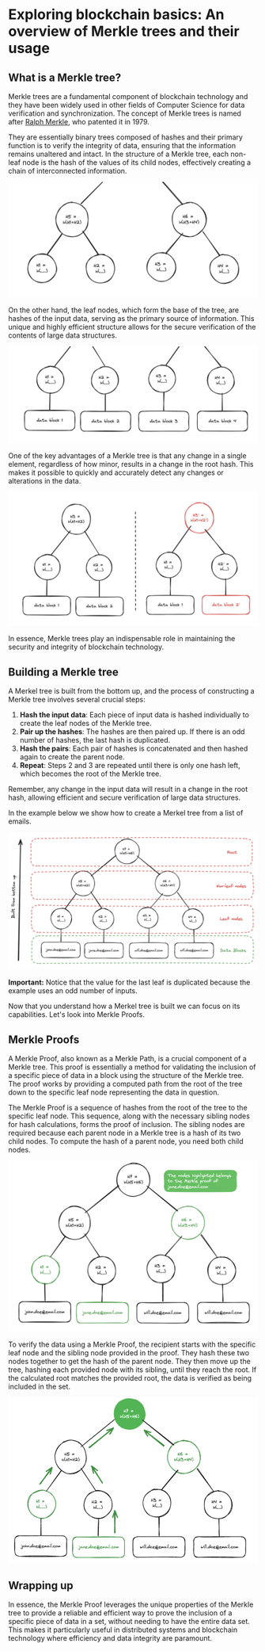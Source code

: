 # Exploring blockchain basics: An overview of Merkle trees and their usage

## What is a Merkle tree?

Merkle trees are a fundamental component of blockchain technology and they have been widely used in other fields of Computer Science for data verification and synchronization. The concept of Merkle trees is named after [Ralph Merkle](https://en.wikipedia.org/wiki/Ralph_Merkle), who patented it in 1979.

 They are essentially binary trees composed of hashes and their primary function is to verify the integrity of data, ensuring that the information remains unaltered and intact. In the structure of a Merkle tree, each non-leaf node is the hash of the values of its child nodes, effectively creating a chain of interconnected information.

![merkle-tree-non-leaf](img/merkle-tree-non-leaf.png)

On the other hand, the leaf nodes, which form the base of the tree, are hashes of the input data, serving as the primary source of information. This unique and highly efficient structure allows for the secure verification of the contents of large data structures.

![merkle-tree-leaf-nodes-with-values](img/merkle-tree-leaf-nodes-with-values.png)

One of the key advantages of a Merkle tree is that any change in a single element, regardless of how minor, results in a change in the root hash. This makes it possible to quickly and accurately detect any changes or alterations in the data.

![merkle-tree-different-trees](img/merkle-tree-different-trees.png)

In essence, Merkle trees play an indispensable role in maintaining the security and integrity of blockchain technology.

## Building a Merkle tree

A Merkel tree is built from the bottom up, and the process of constructing a Merkle tree involves several crucial steps:

1. **Hash the input data**: Each piece of input data is hashed individually to create the leaf nodes of the Merkle tree.
2. **Pair up the hashes**: The hashes are then paired up. If there is an odd number of hashes, the last hash is duplicated.
3. **Hash the pairs**: Each pair of hashes is concatenated and then hashed again to create the parent node.
4. **Repeat**: Steps 2 and 3 are repeated until there is only one hash left, which becomes the root of the Merkle tree.

Remember, any change in the input data will result in a change in the root hash, allowing efficient and secure verification of large data structures.

In the example below we show how to create a Merkel tree from a list of emails.

![merkle-tree-example-with-emails](img/merkle-tree-example-with-emails.png)

**Important:** Notice that the value for the last leaf is duplicated because the example uses an odd number of inputs.

Now that you understand how a Merkel tree is built we can focus on its capabilities. Let's look into Merkle Proofs.

## Merkle Proofs

A Merkle Proof, also known as a Merkle Path, is a crucial component of a Merkle tree. This proof is essentially a method for validating the inclusion of a specific piece of data in a block using the structure of the Merkle tree. The proof works by providing a computed path from the root of the tree down to the specific leaf node representing the data in question.

The Merkle Proof is a sequence of hashes from the root of the tree to the specific leaf node. This sequence, along with the necessary sibling nodes for hash calculations, forms the proof of inclusion. The sibling nodes are required because each parent node in a Merkle tree is a hash of its two child nodes. To compute the hash of a parent node, you need both child nodes.

![merkle-proof-example-with-emails](img/merkle-proof-example-with-emails.png)

To verify the data using a Merkle Proof, the recipient starts with the specific leaf node and the sibling node provided in the proof. They hash these two nodes together to get the hash of the parent node. They then move up the tree, hashing each provided node with its sibling, until they reach the root. If the calculated root matches the provided root, the data is verified as being included in the set.

![merkle-proof-validation-with-emails](img/merkle-proof-validation-with-emails.png)

## Wrapping up

In essence, the Merkle Proof leverages the unique properties of the Merkle tree to provide a reliable and efficient way to prove the inclusion of a specific piece of data in a set, without needing to have the entire data set. This makes it particularly useful in distributed systems and blockchain technology where efficiency and data integrity are paramount.

